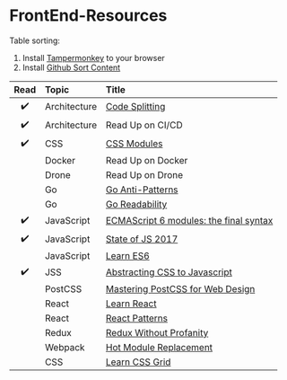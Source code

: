 # FrontEnd-Resources

Table sorting:
1. Install [Tampermonkey](https://chrome.google.com/webstore/detail/tampermonkey/dhdgffkkebhmkfjojejmpbldmpobfkfo/related) to your browser
2. Install [Github Sort Content](https://greasyfork.org/en/scripts/21373-github-sort-content)


|        Read        | Topic        | Title                                                                                                                              |
|:------------------:|:-------------|:-----------------------------------------------------------------------------------------------------------------------------------|
| :heavy_check_mark: | Architecture | [Code Splitting](https://github.com/webpack/docs/wiki/code-splitting)                                                              |
| :heavy_check_mark: | Architecture | Read Up on CI/CD                                                                                                                   |
| :heavy_check_mark: | CSS          | [CSS Modules](https://github.com/css-modules/css-modules)                                                                          |
|                    | Docker       | Read Up on Docker                                                                                                                  |
|                    | Drone        | Read Up on Drone                                                                                                                   |
|                    | Go           | [Go Anti-Patterns](https://www.reddit.com/r/golang/comments/2u2ke0/share_your_golang_antipatterns/#bottom-comments)                |
|                    | Go           | [Go Readability](https://talks.golang.org/2014/readability.slide#1)                                                                |
| :heavy_check_mark: | JavaScript   | [ECMAScript 6 modules: the final syntax](http://2ality.com/2014/09/es6-modules-final.html)                                         |
| :heavy_check_mark: | JavaScript   | [State of JS 2017](https://stateofjs.com/2017/connections/)                                                                        |
|                    | JavaScript   | [Learn ES6](https://es6.io/)                                                                                                       |
| :heavy_check_mark: | JSS          | [Abstracting CSS to Javascript](http://cssinjs.org/?v=v9.3.3)                                                                      |
|                    | PostCSS      | [Mastering PostCSS for Web Design](https://www.packtpub.com/web-development/mastering-postcss-web-design)                          |
|                    | React        | [Learn React](https://learnreact.com/)                                                                                             |
|                    | React        | [React Patterns](https://reactpatterns.com/)                                                                                       |
|                    | Redux        | [Redux Without Profanity](https://drive.google.com/a/restlessbandit.com/file/d/1o9GTPU83WSyB1MroOihxz4obd9Ec1qd6/view?usp=sharing) |
|                    | Webpack      | [Hot Module Replacement](https://webpack.github.io/docs/hot-module-replacement.html)                                               |
|                    | CSS          | [Learn CSS Grid](https://scrimba.com/g/gR8PTE)                                                                                     |
